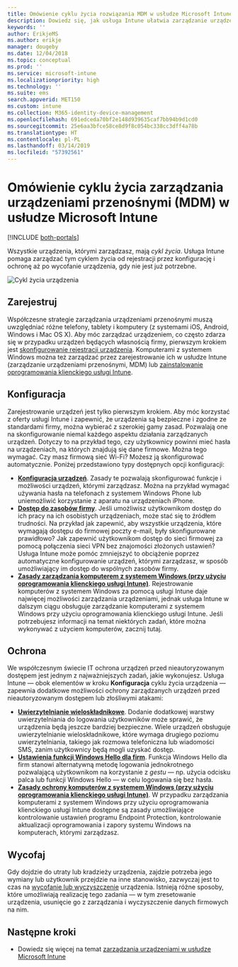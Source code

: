 ```yaml
---
title: Omówienie cyklu życia rozwiązania MDM w usłudze Microsoft Intune
description: Dowiedz się, jak usługa Intune ułatwia zarządzanie urządzeniami w całym ich cyklu życia — od rejestracji poprzez konfigurację aż po ewentualne wycofanie.
keywords: ''
author: ErikjeMS
ms.author: erikje
manager: dougeby
ms.date: 12/04/2018
ms.topic: conceptual
ms.prod: ''
ms.service: microsoft-intune
ms.localizationpriority: high
ms.technology: ''
ms.suite: ems
search.appverid: MET150
ms.custom: intune
ms.collection: M365-identity-device-management
ms.openlocfilehash: 691edceda70bf2e148d939635caf7bb94b9d1cd0
ms.sourcegitcommit: 25e6aa3bfce58ce8d9f8c054bc338cc3dff4a78b
ms.translationtype: HT
ms.contentlocale: pl-PL
ms.lasthandoff: 03/14/2019
ms.locfileid: "57392561"
---
```

# <a name="overview-of-the-microsoft-intune-mobile-device-management-mdm-lifecycle"></a>Omówienie cyklu życia zarządzania urządzeniami przenośnymi (MDM) w usłudze Microsoft Intune

[!INCLUDE [both-portals](./includes/note-for-both-portals.md)]

Wszystkie urządzenia, którymi zarządzasz, mają *cykl życia*. Usługa Intune pomaga zarządzać tym cyklem życia od rejestracji przez konfigurację i ochronę aż po wycofanie urządzenia, gdy nie jest już potrzebne.

![Cykl życia urządzenia](./media/device-lifecycle.png "Cykl życia urządzenia usługi Intune")

## <a name="enroll"></a>Zarejestruj
Współczesne strategie zarządzania urządzeniami przenośnymi muszą uwzględniać różne telefony, tablety i komputery (z systemami iOS, Android, Windows i Mac OS X). Aby móc zarządzać urządzeniem, co często zdarza się w przypadku urządzeń będących własnością firmy, pierwszym krokiem jest [skonfigurowanie rejestracji urządzenia](device-enrollment.md). Komputerami z systemem Windows można też zarządzać przez zarejestrowanie ich w usłudze Intune (zarządzanie urządzeniami przenośnymi, MDM) lub [zainstalowanie oprogramowania klienckiego usługi Intune](manage-windows-pcs-with-microsoft-intune.md).

## <a name="configure"></a>Konfiguracja
Zarejestrowanie urządzeń jest tylko pierwszym krokiem. Aby móc korzystać z oferty usługi Intune i zapewnić, że urządzenia są bezpieczne i zgodne ze standardami firmy, można wybierać z szerokiej gamy zasad. Pozwalają one na skonfigurowanie niemal każdego aspektu działania zarządzanych urządzeń. Dotyczy to na przykład tego, czy użytkownicy powinni mieć hasła na urządzeniach, na których znajdują się dane firmowe. Można tego wymagać. Czy masz firmową sieć Wi-Fi? Możesz ją skonfigurować automatycznie. Poniżej przedstawiono typy dostępnych opcji konfiguracji:

- [**Konfiguracja urządzeń**](device-profiles.md). Zasady te pozwalają skonfigurować funkcje i możliwości urządzeń, którymi zarządzasz. Można na przykład wymagać używania hasła na telefonach z systemem Windows Phone lub uniemożliwić korzystanie z aparatu na urządzeniach iPhone.
- [**Dostęp do zasobów firmy**](device-profiles.md). Jeśli umożliwisz użytkownikom dostęp do ich pracy na ich osobistych urządzeniach, może stać się to źródłem trudności. Na przykład jak zapewnić, aby wszystkie urządzenia, które wymagają dostępu do firmowej poczty e-mail, były skonfigurowane prawidłowo? Jak zapewnić użytkownikom dostęp do sieci firmowej za pomocą połączenia sieci VPN bez znajomości złożonych ustawień? Usługa Intune może pomóc zmniejszyć to obciążenie poprzez automatyczne konfigurowanie urządzeń, którymi zarządzasz, w sposób umożliwiający im dostęp do wspólnych zasobów firmy.
- [**Zasady zarządzania komputerem z systemem Windows (przy użyciu oprogramowania klienckiego usługi Intune)**](common-windows-pc-management-tasks-with-the-microsoft-intune-computer-client.md). Rejestrowanie komputerów z systemem Windows za pomocą usługi Intune daje najwięcej możliwości zarządzania urządzeniami, jednak usługa Intune w dalszym ciągu obsługuje zarządzanie komputerami z systemem Windows przy użyciu oprogramowania klienckiego usługi Intune. Jeśli potrzebujesz informacji na temat niektórych zadań, które można wykonywać z użyciem komputerów, zacznij tutaj.

## <a name="protect"></a>Ochrona
We współczesnym świecie IT ochrona urządzeń przed nieautoryzowanym dostępem jest jednym z najważniejszych zadań, jakie wykonujesz. Usługa Intune — obok elementów w kroku **Konfiguracja** cyklu życia urządzenia — zapewnia dodatkowe możliwości ochrony zarządzanych urządzeń przed nieautoryzowanym dostępem lub złośliwymi atakami:
- [**Uwierzytelnianie wieloskładnikowe**](multi-factor-authentication.md). Dodanie dodatkowej warstwy uwierzytelniania do logowania użytkowników może sprawić, że urządzenia będą jeszcze bardziej bezpieczne. Wiele urządzeń obsługuje uwierzytelnianie wieloskładnikowe, które wymaga drugiego poziomu uwierzytelniania, takiego jak rozmowa telefoniczna lub wiadomości SMS, zanim użytkownicy będą mogli uzyskać dostęp.
- [**Ustawienia funkcji Windows Hello dla firm**](windows-hello.md). Funkcja Windows Hello dla firm stanowi alternatywną metodę logowania jednokrotnego pozwalającą użytkownikom na korzystanie z *gestu* — np. użycia odcisku palca lub funkcji Windows Hello — w celu logowania się bez hasła.
- [**Zasady ochrony komputerów z systemem Windows (przy użyciu oprogramowania klienckiego usługi Intune)**](policies-to-protect-windows-pcs-in-microsoft-intune.md). W przypadku zarządzania komputerami z systemem Windows przy użyciu oprogramowania klienckiego usługi Intune dostępne są zasady umożliwiające kontrolowanie ustawień programu Endpoint Protection, kontrolowanie aktualizacji oprogramowania i zapory systemu Windows na komputerach, którymi zarządzasz.

## <a name="retire"></a>Wycofaj
Gdy dojdzie do utraty lub kradzieży urządzenia, zajdzie potrzeba jego wymiany lub użytkownik przejdzie na inne stanowisko, zazwyczaj jest to czas na [wycofanie lub wyczyszczenie](device-management.md) urządzenia. Istnieją różne sposoby, które umożliwiają realizację tego zadania — w tym zresetowanie urządzenia, usunięcie go z zarządzania i wyczyszczenie danych firmowych na nim.

## <a name="next-steps"></a>Następne kroki

- Dowiedz się więcej na temat [zarządzania urządzeniami w usłudze Microsoft Intune](device-management.md)
